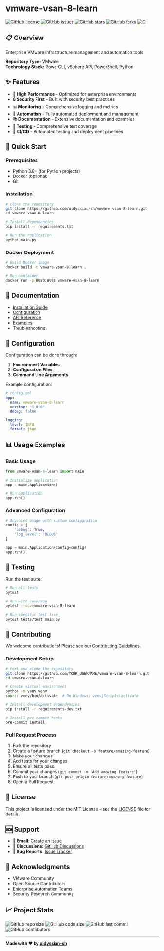 # vmware-vsan-8-learn

[![GitHub license](https://img.shields.io/github/license/uldyssian-sh/vmware-vsan-8-learn)](https://github.com/uldyssian-sh/vmware-vsan-8-learn/blob/main/LICENSE)
[![GitHub issues](https://img.shields.io/github/issues/uldyssian-sh/vmware-vsan-8-learn)](https://github.com/uldyssian-sh/vmware-vsan-8-learn/issues)
[![GitHub stars](https://img.shields.io/github/stars/uldyssian-sh/vmware-vsan-8-learn)](https://github.com/uldyssian-sh/vmware-vsan-8-learn/stargazers)
[![GitHub forks](https://img.shields.io/github/forks/uldyssian-sh/vmware-vsan-8-learn)](https://github.com/uldyssian-sh/vmware-vsan-8-learn/network)
[![CI](https://github.com/uldyssian-sh/vmware-vsan-8-learn/workflows/CI/badge.svg)](https://github.com/uldyssian-sh/vmware-vsan-8-learn/actions)

## 📋 Overview

Enterprise VMware infrastructure management and automation tools

**Repository Type:** VMware  
**Technology Stack:** PowerCLI, vSphere API, PowerShell, Python

## ✨ Features

- 🚀 **High Performance** - Optimized for enterprise environments
- 🔒 **Security First** - Built with security best practices
- 📊 **Monitoring** - Comprehensive logging and metrics
- 🔧 **Automation** - Fully automated deployment and management
- 📚 **Documentation** - Extensive documentation and examples
- 🧪 **Testing** - Comprehensive test coverage
- 🔄 **CI/CD** - Automated testing and deployment pipelines

## 🚀 Quick Start

### Prerequisites

- Python 3.8+ (for Python projects)
- Docker (optional)
- Git

### Installation

```bash
# Clone the repository
git clone https://github.com/uldyssian-sh/vmware-vsan-8-learn.git
cd vmware-vsan-8-learn

# Install dependencies
pip install -r requirements.txt

# Run the application
python main.py
```

### Docker Deployment

```bash
# Build Docker image
docker build -t vmware-vsan-8-learn .

# Run container
docker run -p 8080:8080 vmware-vsan-8-learn
```

## 📖 Documentation

- [Installation Guide](docs/installation.md)
- [Configuration](docs/configuration.md)
- [API Reference](docs/api.md)
- [Examples](examples/)
- [Troubleshooting](docs/troubleshooting.md)

## 🔧 Configuration

Configuration can be done through:

1. **Environment Variables**
2. **Configuration Files**
3. **Command Line Arguments**

Example configuration:

```yaml
# config.yml
app:
  name: vmware-vsan-8-learn
  version: "1.0.0"
  debug: false

logging:
  level: INFO
  format: json
```

## 📊 Usage Examples

### Basic Usage

```python
from vmware-vsan-8-learn import main

# Initialize application
app = main.Application()

# Run application
app.run()
```

### Advanced Configuration

```python
# Advanced usage with custom configuration
config = {
    'debug': True,
    'log_level': 'DEBUG'
}

app = main.Application(config=config)
app.run()
```

## 🧪 Testing

Run the test suite:

```bash
# Run all tests
pytest

# Run with coverage
pytest --cov=vmware-vsan-8-learn

# Run specific test file
pytest tests/test_main.py
```

## 🤝 Contributing

We welcome contributions! Please see our [Contributing Guidelines](CONTRIBUTING.md).

### Development Setup

```bash
# Fork and clone the repository
git clone https://github.com/YOUR_USERNAME/vmware-vsan-8-learn.git
cd vmware-vsan-8-learn

# Create virtual environment
python -m venv venv
source venv/bin/activate  # On Windows: venv\Scripts\activate

# Install development dependencies
pip install -r requirements-dev.txt

# Install pre-commit hooks
pre-commit install
```

### Pull Request Process

1. Fork the repository
2. Create a feature branch (`git checkout -b feature/amazing-feature`)
3. Make your changes
4. Add tests for your changes
5. Ensure all tests pass
6. Commit your changes (`git commit -m 'Add amazing feature'`)
7. Push to your branch (`git push origin feature/amazing-feature`)
8. Open a Pull Request

## 📄 License

This project is licensed under the MIT License - see the [LICENSE](LICENSE) file for details.

## 🆘 Support

- 📧 **Email**: [Create an issue](https://github.com/uldyssian-sh/vmware-vsan-8-learn/issues/new)
- 💬 **Discussions**: [GitHub Discussions](https://github.com/uldyssian-sh/vmware-vsan-8-learn/discussions)
- 🐛 **Bug Reports**: [Issue Tracker](https://github.com/uldyssian-sh/vmware-vsan-8-learn/issues)

## 🙏 Acknowledgments

- VMware Community
- Open Source Contributors
- Enterprise Automation Teams
- Security Research Community

## 📈 Project Stats

![GitHub repo size](https://img.shields.io/github/repo-size/uldyssian-sh/vmware-vsan-8-learn)
![GitHub code size](https://img.shields.io/github/languages/code-size/uldyssian-sh/vmware-vsan-8-learn)
![GitHub last commit](https://img.shields.io/github/last-commit/uldyssian-sh/vmware-vsan-8-learn)
![GitHub contributors](https://img.shields.io/github/contributors/uldyssian-sh/vmware-vsan-8-learn)

---

**Made with ❤️ by [uldyssian-sh](https://github.com/uldyssian-sh)**
<!-- Deployment trigger Wed Sep 17 22:41:00 CEST 2025 -->
